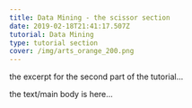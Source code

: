 ```yaml
---
title: Data Mining - the scissor section
date: 2019-02-18T21:41:17.507Z
tutorial: Data Mining
type: tutorial section
cover: /img/arts_orange_200.png
---
```


the excerpt for the second part of the tutorial...

<!-- end -->
<!-- of excerpt -->

the text/main body is here...